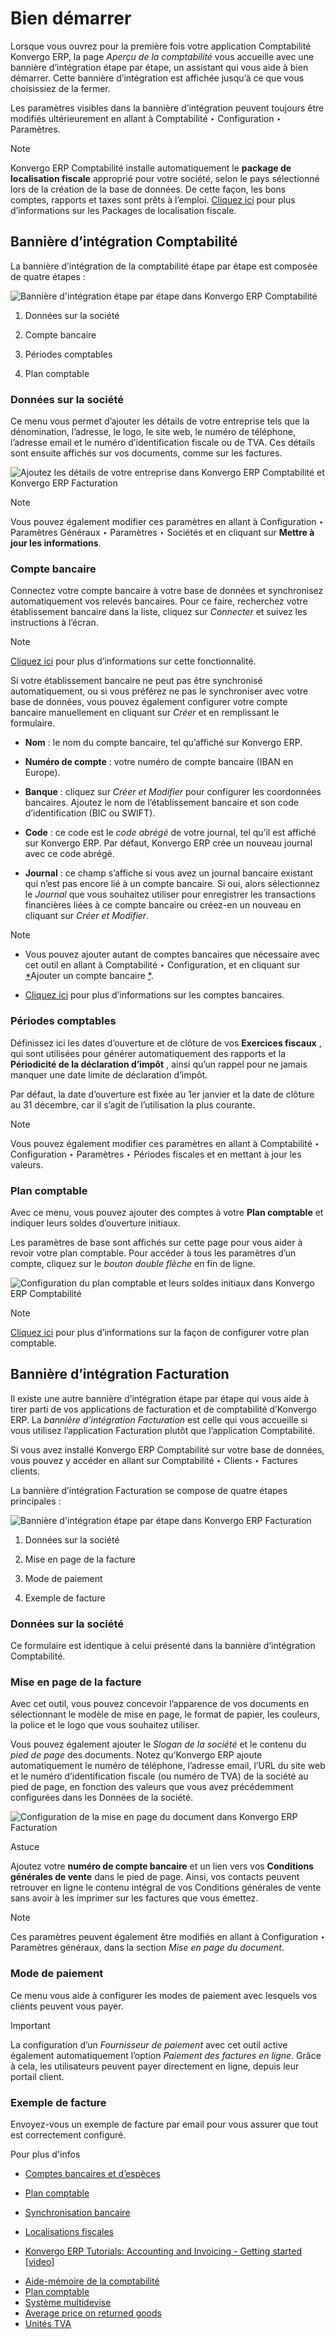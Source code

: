 # Bien démarrer

Lorsque vous ouvrez pour la première fois votre application Comptabilité Konvergo ERP,
la page _Aperçu de la comptabilité_ vous accueille avec une bannière
d’intégration étape par étape, un assistant qui vous aide à bien démarrer.
Cette bannière d’intégration est affichée jusqu’à ce que vous choisissiez de
la fermer.

Les paramètres visibles dans la bannière d’intégration peuvent toujours être
modifiés ultérieurement en allant à Comptabilité ‣ Configuration ‣ Paramètres.

<div class="alert alert-primary">
<p class="alert-title">
Note</p><p>Konvergo ERP Comptabilité installe automatiquement le <b>package de localisation fiscale</b> approprié pour votre société, selon le pays sélectionné lors de la création de la base de données. De cette façon, les bons comptes, rapports et taxes sont prêts à l’emploi. <a href="../fiscal_localizations#fiscal-localizations-packages"><span class="std std-ref">Cliquez ici</span></a> pour plus d’informations sur les Packages de localisation fiscale.</p>
</div>

## Bannière d’intégration Comptabilité

La bannière d’intégration de la comptabilité étape par étape est composée de
quatre étapes :

![Bannière d'intégration étape par étape dans Konvergo ERP
Comptabilité](../../../_images/setup_accounting_onboarding.png)

  1. Données sur la société

  2. Compte bancaire

  3. Périodes comptables

  4. Plan comptable

### Données sur la société

Ce menu vous permet d’ajouter les détails de votre entreprise tels que la
dénomination, l’adresse, le logo, le site web, le numéro de téléphone,
l’adresse email et le numéro d’identification fiscale ou de TVA. Ces détails
sont ensuite affichés sur vos documents, comme sur les factures.

![Ajoutez les détails de votre entreprise dans Konvergo ERP Comptabilité et Konvergo ERP
Facturation](../../../_images/setup_company.png) <div class="alert alert-primary">
<p class="alert-title">
Note</p><p>Vous pouvez également modifier ces paramètres en allant à Configuration ‣ Paramètres Généraux ‣ Paramètres ‣ Sociétés et en cliquant sur <b>Mettre à jour les informations</b>.</p>
</div>

### Compte bancaire

Connectez votre compte bancaire à votre base de données et synchronisez
automatiquement vos relevés bancaires. Pour ce faire, recherchez votre
établissement bancaire dans la liste, cliquez sur _Connecter_ et suivez les
instructions à l’écran.

<div class="alert alert-primary">
<p class="alert-title">
Note</p><p><a href="bank/bank_synchronization">Cliquez ici</a> pour plus d’informations sur cette fonctionnalité.</p>
</div>

Si votre établissement bancaire ne peut pas être synchronisé automatiquement,
ou si vous préférez ne pas le synchroniser avec votre base de données, vous
pouvez également configurer votre compte bancaire manuellement en cliquant sur
_Créer_ et en remplissant le formulaire.

  * **Nom** : le nom du compte bancaire, tel qu’affiché sur Konvergo ERP.

  * **Numéro de compte** : votre numéro de compte bancaire (IBAN en Europe).

  * **Banque** : cliquez sur _Créer et Modifier_ pour configurer les coordonnées bancaires. Ajoutez le nom de l’établissement bancaire et son code d’identification (BIC ou SWIFT).

  * **Code** : ce code est le _code abrégé_ de votre journal, tel qu’il est affiché sur Konvergo ERP. Par défaut, Konvergo ERP crée un nouveau journal avec ce code abrégé.

  * **Journal** : ce champ s’affiche si vous avez un journal bancaire existant qui n’est pas encore lié à un compte bancaire. Si oui, alors sélectionnez le _Journal_ que vous souhaitez utiliser pour enregistrer les transactions financières liées à ce compte bancaire ou créez-en un nouveau en cliquant sur _Créer et Modifier_.

<div class="alert alert-primary">
<p class="alert-title">
Note</p><ul>
<li><p>Vous pouvez ajouter autant de comptes bancaires que nécessaire avec cet outil en allant à Comptabilité ‣ Configuration, et en cliquant sur <a href="#id1"><span class="problematic" id="id2">*</span></a>Ajouter un compte bancaire <a href="#id3"><span class="problematic" id="id4">*</span></a>.</p></li>
<li><p><a href="bank">Cliquez ici</a> pour plus d’informations sur les comptes bancaires.</p></li>
</ul>
</div>

### Périodes comptables

Définissez ici les dates d’ouverture et de clôture de vos **Exercices
fiscaux** , qui sont utilisées pour générer automatiquement des rapports et la
**Périodicité de la déclaration d’impôt** , ainsi qu’un rappel pour ne jamais
manquer une date limite de déclaration d’impôt.

Par défaut, la date d’ouverture est fixée au 1er janvier et la date de clôture
au 31 décembre, car il s’agit de l’utilisation la plus courante.

<div class="alert alert-primary">
<p class="alert-title">
Note</p><p>Vous pouvez également modifier ces paramètres en allant à Comptabilité ‣ Configuration ‣ Paramètres ‣ Périodes fiscales et en mettant à jour les valeurs.</p>
</div>

### Plan comptable

Avec ce menu, vous pouvez ajouter des comptes à votre **Plan comptable** et
indiquer leurs soldes d’ouverture initiaux.

Les paramètres de base sont affichés sur cette page pour vous aider à revoir
votre plan comptable. Pour accéder à tous les paramètres d’un compte, cliquez
sur le _bouton double flèche_ en fin de ligne.

![Configuration du plan comptable et leurs soldes initiaux dans Konvergo ERP
Comptabilité](../../../_images/setup_chart_of_accounts.png)
<div class="alert alert-primary">
<p class="alert-title">
Note</p><p><a href="get_started/chart_of_accounts">Cliquez ici</a> pour plus d’informations sur la façon de configurer votre plan comptable.</p>
</div>

## Bannière d’intégration Facturation

Il existe une autre bannière d’intégration étape par étape qui vous aide à
tirer parti de vos applications de facturation et de comptabilité d’Konvergo ERP. La
_bannière d’intégration Facturation_ est celle qui vous accueille si vous
utilisez l’application Facturation plutôt que l’application Comptabilité.

Si vous avez installé Konvergo ERP Comptabilité sur votre base de données, vous pouvez
y accéder en allant sur Comptabilité ‣ Clients ‣ Factures clients.

La bannière d’intégration Facturation se compose de quatre étapes principales
:

![Bannière d'intégration étape par étape dans Konvergo ERP
Facturation](../../../_images/setup_invoicing_onboarding.png)

  1. Données sur la société

  2. Mise en page de la facture

  3. Mode de paiement

  4. Exemple de facture

### Données sur la société

Ce formulaire est identique à celui présenté dans la bannière d’intégration
Comptabilité.

### Mise en page de la facture

Avec cet outil, vous pouvez concevoir l’apparence de vos documents en
sélectionnant le modèle de mise en page, le format de papier, les couleurs, la
police et le logo que vous souhaitez utiliser.

Vous pouvez également ajouter le _Slogan de la société_ et le contenu du _pied
de page_ des documents. Notez qu’Konvergo ERP ajoute automatiquement le numéro de
téléphone, l’adresse email, l’URL du site web et le numéro d’identification
fiscale (ou numéro de TVA) de la société au pied de page, en fonction des
valeurs que vous avez précédemment configurées dans les Données de la société.

![Configuration de la mise en page du document dans Konvergo ERP
Facturation](../../../_images/setup_document_layout.png) <div class="alert alert-info">
<p class="alert-title">
Astuce</p><p>Ajoutez votre <b>numéro de compte bancaire</b> et un lien vers vos <b>Conditions générales de vente</b> dans le pied de page. Ainsi, vos contacts peuvent retrouver en ligne le contenu intégral de vos Conditions générales de vente sans avoir à les imprimer sur les factures que vous émettez.</p>
</div>
<div class="alert alert-primary">
<p class="alert-title">
Note</p><p>Ces paramètres peuvent également être modifiés en allant à Configuration ‣ Paramètres généraux, dans la section <em>Mise en page du document</em>.</p>
</div>

### Mode de paiement

Ce menu vous aide à configurer les modes de paiement avec lesquels vos clients
peuvent vous payer.

<div class="alert alert-warning">
<p class="alert-title">
Important</p><p>La configuration d’un <em>Fournisseur de paiement</em> avec cet outil active également automatiquement l’option <em>Paiement des factures en ligne</em>. Grâce à cela, les utilisateurs peuvent payer directement en ligne, depuis leur portail client.</p>
</div>

### Exemple de facture

Envoyez-vous un exemple de facture par email pour vous assurer que tout est
correctement configuré.

<div class="alert alert-secondary">
<p class="alert-title">
Pour plus d'infos</p><ul>
<li><p><a href="bank">Comptes bancaires et d’espèces</a></p></li>
<li><p><a href="get_started/chart_of_accounts">Plan comptable</a></p></li>
<li><p><a href="bank/bank_synchronization">Synchronisation bancaire</a></p></li>
<li><p><a href="../fiscal_localizations">Localisations fiscales</a></p></li>
<li><p><a href="https://www.odoo.com/slides/slide/getting-started-1692">Konvergo ERP Tutorials: Accounting and Invoicing - Getting started [video]</a></p></li>
</ul>
</div>

  * [Aide-mémoire de la comptabilité](get_started/cheat_sheet)
  * [Plan comptable](get_started/chart_of_accounts)
  * [Système multidevise](get_started/multi_currency)
  * [Average price on returned goods](get_started/avg_price_valuation)
  * [Unités TVA](get_started/vat_units)

